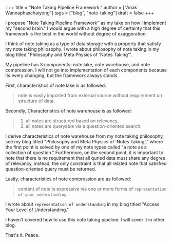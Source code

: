 +++
title = "Note Taking Pipeline Framework."
author = ["Anak Wannaphaschaiyong"]
tags = ["blog", "note-taking"]
draft = false
+++

I propose "Note Taking Pipeline Framework" as my take on how I implement my "second brain." I would argue with a high degree of certainty that this framework is the best in the world without degree of exaggeration.

I think of note taking as a type of data storage with a property that satisfy my note taking philosophy. I wrote about philosophy of note taking in my blog titled "Philosophy and Meta Physics of 'Notes Taking'".

My pipeline has 3 components: note lake, note warehouse, and note compression. I will not go into implementation of each components because its every changing, but the framework always stands.

First, characteristics of note lake is as followed:

> note is easily imported from external source without requirement on structure of data.

Secondly, Characteristics of note warehouse is as followed:

> 1.  all notes are structured based on relevancy.
> 2.  all notes are queryable via a question-oriented search.

I derive characteristics of note warehouse from my note taking philosophy, see my blog titled "Philosophy and Meta Physics of 'Notes Taking'," where the first point is solved by one of my note types called "a note as a collection of question." Furthermore, on the second point, it is important to note that there is no requirement that all quried data must share any degree of relevancy, instead, the only constraint is that all related note that satisfied question-oriented query must be returned.

Lastly, characteristics of note compression are as followed:

> content of note is expressive via one or more forms of `representation of your understanding`.

I wrote about `representation of understanding` in my blog titled "Access Your Level of Understanding."

I haven't covered how to use this note taking pipeline. I will cover it in other blog.

That's it.
Peace.
